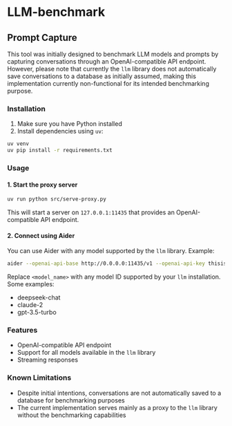 # LLM-benchmark

## Prompt Capture

This tool was initially designed to benchmark LLM models and prompts by capturing conversations through an OpenAI-compatible API endpoint. However, please note that currently the `llm` library does not automatically save conversations to a database as initially assumed, making this implementation currently non-functional for its intended benchmarking purpose.

### Installation

1. Make sure you have Python installed
2. Install dependencies using `uv`:
```bash
uv venv
uv pip install -r requirements.txt
```

### Usage

#### 1. Start the proxy server

```bash
uv run python src/serve-proxy.py
```

This will start a server on `127.0.0.1:11435` that provides an OpenAI-compatible API endpoint.

#### 2. Connect using Aider

You can use Aider with any model supported by the `llm` library. Example:

```bash
aider --openai-api-base http://0.0.0.0:11435/v1 --openai-api-key thisisnotakey --model openai/<model_name>
```

Replace `<model_name>` with any model ID supported by your `llm` installation. Some examples:
- deepseek-chat
- claude-2
- gpt-3.5-turbo

### Features

- OpenAI-compatible API endpoint
- Support for all models available in the `llm` library
- Streaming responses

### Known Limitations

- Despite initial intentions, conversations are not automatically saved to a database for benchmarking purposes
- The current implementation serves mainly as a proxy to the `llm` library without the benchmarking capabilities
